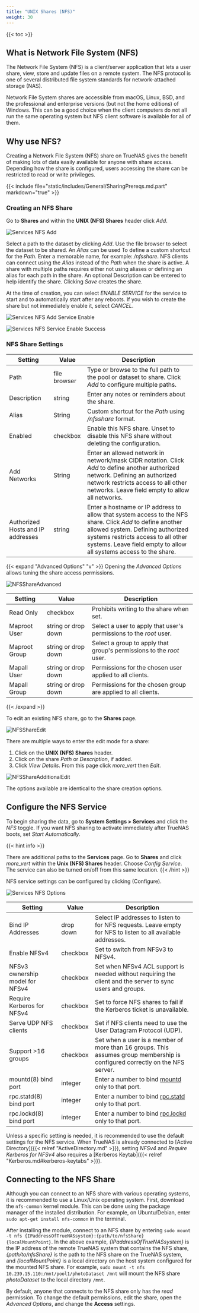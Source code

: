```yaml
---
title: "UNIX Shares (NFS)"
weight: 30
---
```


{{< toc >}}

## What is Network File System (NFS) ##

The Network File System (NFS) is a client/server application that lets a user share, view, store and update files on a remote system.  The NFS protocol is one of several distributed file system standards for network-attached storage (NAS).  

Network File System shares are accessible from macOS, Linux, BSD, and the professional and enterprise versions (but not the home editions) of Windows. This can be a good choice when the client computers do not all run the same operating system but NFS client software is available for all of them.

## Why use NFS? ##

Creating a Network File System (NFS) share on TrueNAS gives the benefit of making lots of data easily available for anyone with share access. Depending how the share is configured, users accessing the share can be restricted to read or write privileges.

{{< include file="static/includes/General/SharingPrereqs.md.part" markdown="true" >}}

### Creating an NFS Share ###

Go to **Shares** and within the **UNIX (NFS) Shares** header click *Add*.  

![Services NFS Add](/images/SCALE/SharingNFSAdd.png "Services NFS Add")

Select a path to the dataset by clicking *Add*.  Use the file browser to select the dataset to be shared.  An *Alias* can be used To define a custom shortcut for the *Path*. Enter a memorable name, for example: */nfsshare*. NFS clients can connect using the *Alias* instead of the *Path* when the share is active. A share with multiple paths requires either not using aliases or defining an alias for each path in the share.  An optional Description can be entered to help identify the share.  Clicking *Save* creates the share.

At the time of creation, you can select *ENABLE SERVICE* for the service to start and to automatically start after any reboots.
If you wish to create the share but not immediately enable it, select *CANCEL*.

![Services NFS Add Service Enable](/images/SCALE/SharingNFSAddServiceEnable.png "Services NFS Add Service Enable")


![Services NFS Service Enable Success](/images/SCALE/SharingNFSAddServiceEnableSuccess.png "Services NFS Add Service Enable Success")

### NFS Share Settings ###

| Setting | Value | Description |
|---------|-------|-------------|
| Path    | file browser | Type or browse to the full path to the pool or dataset to share. Click *Add* to configure multiple paths. |
| Description | string | Enter any notes or reminders about the share. |
| Alias | String | Custom shortcut for the *Path* using */nfsshare* format. |
| Enabled | checkbox | Enable this NFS share. Unset to disable this NFS share without deleting the configuration. |
| Add Networks | String | Enter an allowed network in network/mask CIDR notation. Click *Add* to define another authorized network. Defining an authorized network restricts access to all other networks. Leave field empty to allow all networks. |
| Authorized Hosts and IP addresses | string | Enter a hostname or IP address to allow that system access to the NFS share. Click *Add* to define another allowed system. Defining authorized systems restricts access to all other systems. Leave field empty to allow all systems access to the share. |

{{< expand "Advanced Options" "v" >}}
Opening the *Advanced Options* allows tuning the share access permissions.

![NFSShareAdvanced](/images/SCALE/SharingNFSAddAdvanced.png "Advanced NFS Share Options")

| Setting | Value | Description |
|---------|-------|-------------|
| Read Only | checkbox | Prohibits writing to the share when set. |
| Maproot User | string or drop down | Select a user to apply that user's permissions to the *root* user. |
| Maproot Group | string or drop down | Select a group to apply that group's permissions to the *root* user. |
| Mapall User | string or drop down | Permissions for the chosen user applied to all clients. |
| Mapall Group | string or drop down | Permissions for the chosen group are applied to all clients. |

{{< /expand >}}

To edit an existing NFS share, go to the **Shares** page.  

![NFSShareEdit](/images/SCALE/SharingNFSEditService.png "Edit NFS Share Options")

There are multiple ways to enter the edit mode for a share:
1. Click on the **UNIX (NFS) Shares** header.
2. Click on the share *Path* or *Description*, if added.
3. Click *View Details*.  From this page click <i class="material-icons" aria-hidden="true" title="Options">more_vert</i> then *Edit*.

![NFSShareAdditionalEdit](/images/SCALE/SharingNFSAdditionalEditService.png "Additional Edit NFS Share Options")

The options available are identical to the share creation options.

## Configure the NFS Service

To begin sharing the data, go to **System Settings > Services** and click the *NFS* toggle.  If you want NFS sharing to activate immediately after TrueNAS boots, set *Start Automatically*.

{{< hint info >}}
 
There are additional paths to the **Services** page.  Go to **Shares** and click <i class="material-icons" aria-hidden="true" title="Options">more_vert</i> within the **Unix (NFS) Shares** header.  Choose *Config Service*.  The service can also be turned on/off from this same location.
{{< /hint >}}

NFS service settings can be configured by clicking <i class="fa fa-pen" aria-hidden="true" title="Configure"></i> (Configure).

![Services NFS Options](/images/SCALE/ServicesNFSOptions.png "Services NFS Options")

| Setting                           | Value     | Description                                                                                                                                                                                             |
|-----------------------------------|-----------|---------------------------------------------------------------------------------------------------------------------------------------------------------------------------------------------------------|
| Bind IP Addresses                 | drop down | Select IP addresses to listen to for NFS requests. Leave empty for NFS to listen to all available addresses. |
| Enable NFSv4                      | checkbox  | Set to switch from NFSv3 to NFSv4. |
| NFSv3 ownership model for NFSv4   | checkbox  | Set when NFSv4 ACL support is needed without requiring the client and the server to sync users and groups. |
| Require Kerberos for NFSv4        | checkbox  | Set to force NFS shares to fail if the Kerberos ticket is unavailable. |
| Serve UDP NFS clients             | checkbox  | Set if NFS clients need to use the User Datagram Protocol (UDP). |
| Support >16 groups                | checkbox  | Set when a user is a member of more than 16 groups. This assumes group membership is configured correctly on the NFS server. |
| mountd(8) bind port               | integer   | Enter a number to bind [mountd](https://manpages.debian.org/testing/nfs-kernel-server/mountd.8.en.html) only to that port. |
| rpc.statd(8) bind port            | integer   | Enter a number to bind [rpc.statd](https://manpages.debian.org/testing/nfs-common/statd.8.en.html) only to that port. |
| rpc.lockd(8) bind port            | integer   | Enter a number to bind [rpc.lockd](https://manpages.debian.org/testing/nfs-kernel-server/rpc.nfsd.8.en.html) only to that port. |

Unless a specific setting is needed, it is recommended to use the default settings for the NFS service.
When TrueNAS is already connected to [Active Directory]({{< relref "ActiveDirectory.md" >}}), setting *NFSv4* and *Require Kerberos for NFSv4* also requires a [Kerberos Keytab]({{< relref "Kerberos.md#kerberos-keytabs" >}}).

## Connecting to the NFS Share

Although you can connect to an NFS share with various operating systems, it is recommended to use a Linux/Unix operating system.
First, download the `nfs-common` kernel module.
This can be done using the package manager of the installed distribution.
For example, on Ubuntu/Debian, enter `sudo apt-get install nfs-common` in the terminal.

After installing the module, connect to an NFS share by entering `sudo mount -t nfs {IPaddressOfTrueNASsystem}:{path/to/nfsShare} {localMountPoint}`.
In the above example, *{IPaddressOfTrueNASsystem}* is the IP address of the remote TrueNAS system that contains the NFS share, *{path/to/nfsShare}* is the path to the NFS share on the TrueNAS system, and *{localMountPoint}* is a local directory on the host system configured for the mounted NFS share.
For example, `sudo mount -t nfs 10.239.15.110:/mnt/pool1/photoDataset /mnt` will mount the NFS share *photoDataset* to the local directory `/mnt`.

By default, anyone that connects to the NFS share only has the *read* permission.
To change the default permissions, edit the share, open the *Advanced Options*, and change the **Access** settings.
